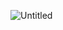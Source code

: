![Untitled](https://github.com/gunba/real-estate-evaluator/assets/11908184/0fbd2cbe-9aa0-4713-ae83-f5dd53da4919)
